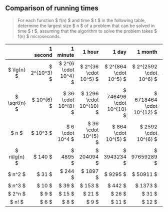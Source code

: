 ## Comparison of running times

> For each function $ f(n) $ and time $ t $ in the following table, determine
> the largest size $ n $ of a problem that can be solved in time $ t $,
> assuming that the algorithm to solve the problem takes $ f(n) $
> microseconds.

|              | 1 second          | 1 minute                  | 1 hour                  | 1 day                     | 1 month                    | 1 year                       | 1 century                          |
|:------------:| -----------------:| -------------------------:| -----------------------:| -------------------------:| --------------------------:| ----------------------------:| ----------------------------------:|
| $ \lg{n}   $ | $ 2\^{10\^3}    $ | $ 2\^{6 \cdot 10\^4}    $ | $ 2\^{36 \cdot 10\^5} $ | $ 2\^{864 \cdot 10\^5}  $ | $ 2\^{2592 \cdot 10\^6}  $ | $ 2\^{31536 \cdot 10\^6}   $ | $ 2\^{31556736 \cdot 10\^5}      $ |
| $ \sqrt{n} $ | $ 10\^{6}       $ | $ 36 \cdot 10\^{8}      $ | $ 1296 \cdot 10\^{10} $ | $ 746496 \cdot 10\^{10} $ | $ 6718464 \cdot 10\^{12} $ | $ 994519296 \cdot 10\^{12} $ | $ 995827586973696 \cdot 10\^{10} $ |
| $ n        $ | $ 10\^3         $ | $ 6 \cdot 10\^4         $ | $ 36 \cdot 10\^{5}    $ | $ 864 \cdot 10\^{5}     $ | $ 2592 \cdot 10\^{6}     $ | $ 31536 \cdot 10\^{6}      $ | $ 31556736 \cdot 10\^{5}         $ |
| $ n\lg{n}  $ | $ 140           $ | $ 4895                  $ | $ 204094              $ | $ 3943234               $ | $ 97659289               $ | $ 1052224334               $ | $ 86842987896                    $ |
| $ n\^2     $ | $ 31            $ | $ 244                   $ | $ 1897                $ | $ 9295                  $ | $ 50911                  $ | $ 177583                   $ | $ 1776421                        $ |
| $ n\^3     $ | $ 10            $ | $ 39                    $ | $ 153                 $ | $ 442                   $ | $ 1373                   $ | $ 3159                     $ | $ 14667                          $ |
| $ 2\^n     $ | $ 9             $ | $ 15                    $ | $ 21                  $ | $ 26                    $ | $ 31                     $ | $ 34                       $ | $ 41                             $ |
| $ n!       $ | $ 6             $ | $ 8                     $ | $ 9                   $ | $ 11                    $ | $ 12                     $ | $ 13                       $ | $ 15                             $ |
